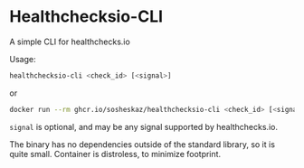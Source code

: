 # Healthchecksio-CLI

A simple CLI for healthchecks.io

Usage:


```bash
healthchecksio-cli <check_id> [<signal>]
```

or

```bash
docker run --rm ghcr.io/sosheskaz/healthchecksio-cli <check_id> [<signal>]
```

`signal` is optional, and may be any signal supported by healthchecks.io.

The binary has no dependencies outside of the standard library, so it is quite small. Container is
distroless, to minimize footprint.
